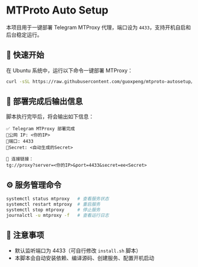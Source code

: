 # MTProto Auto Setup

本项目用于一键部署 Telegram MTProxy 代理，端口设为 `4433`，支持开机自启和后台稳定运行。

## 🚀 快速开始

在 Ubuntu 系统中，运行以下命令一键部署 MTProxy：

```bash
curl -sSL https://raw.githubusercontent.com/guoxpeng/mtproto-autosetup/main/install.sh | bash
```

## 📌 部署完成后输出信息

脚本执行完毕后，将会输出如下信息：

```
✅ Telegram MTProxy 部署完成
🔹公网 IP: <你的IP>
🔹端口: 4433
🔹Secret: <自动生成的Secret>

🔗 连接链接：
tg://proxy?server=<你的IP>&port=4433&secret=ee<Secret>
```

## ⚙️ 服务管理命令

```bash
systemctl status mtproxy   # 查看服务状态
systemctl restart mtproxy  # 重启服务
systemctl stop mtproxy     # 停止服务
journalctl -u mtproxy -f   # 查看运行日志
```

## 📄 注意事项

- 默认监听端口为 4433（可自行修改 `install.sh` 脚本）
- 本脚本会自动安装依赖、编译源码、创建服务、配置开机启动
